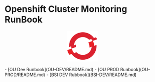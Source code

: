 # Openshift Cluster Monitoring RunBook
<p align="center">
  <img 
    width="100"
    height="100"
    src="images/ocp-logo.png"
  >
</p>
- [OU Dev Runbook](OU-DEV/README.md)
- [OU PROD Runbook](OU-PROD/README.md)
- [BSI DEV Rubbook](BSI-DEV/README.md)

